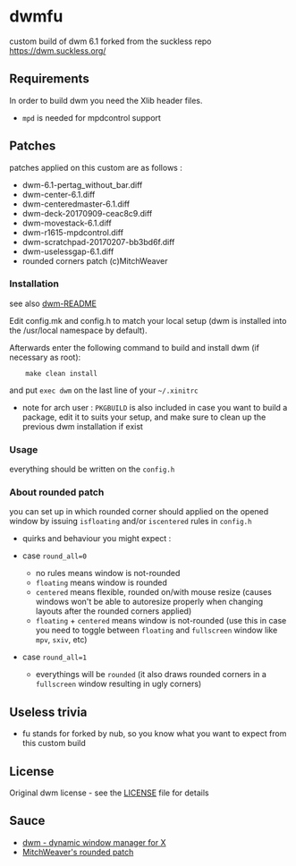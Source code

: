 # dwmfu

custom build of dwm 6.1 forked from the suckless repo https://dwm.suckless.org/

## Requirements
In order to build dwm you need the Xlib header files.
- `mpd` is needed for mpdcontrol support

## Patches
patches applied on this custom are as follows :
* dwm-6.1-pertag_without_bar.diff
* dwm-center-6.1.diff
* dwm-centeredmaster-6.1.diff
* dwm-deck-20170909-ceac8c9.diff
* dwm-movestack-6.1.diff
* dwm-r1615-mpdcontrol.diff
* dwm-scratchpad-20170207-bb3bd6f.diff
* dwm-uselessgap-6.1.diff
* rounded corners patch (c)MitchWeaver

### Installation
see also [dwm-README](dwm-README)

Edit config.mk and config.h to match your local setup (dwm is installed into
the /usr/local namespace by default).

Afterwards enter the following command to build and install dwm (if
necessary as root):

```
    make clean install
```
and put `exec dwm` on the last line of your `~/.xinitrc`
- note for arch user : `PKGBUILD` is also included in case you want to build a package, edit it to suits your setup, and make sure to clean up the previous dwm installation if exist

### Usage
everything should be written on the `config.h`

### About rounded patch
you can set up in which rounded corner should applied on the opened window by issuing `isfloating` and/or `iscentered` rules in `config.h`
- quirks and behaviour you might expect :
* case `round_all=0`
    - no rules means window is not-rounded
    - `floating` means window is rounded
    - `centered` means flexible, rounded on/with mouse resize (causes windows won't be able to autoresize properly when changing layouts after the rounded corners applied)
    - `floating` + `centered` means window is not-rounded (use this in case you need to toggle between `floating` and `fullscreen` window like `mpv`, `sxiv`, etc)

* case `round_all=1`
    - everythings will be `rounded` (it also draws rounded corners in a `fullscreen` window resulting in ugly corners)

## Useless trivia
- fu stands for forked by nub, so you know what you want to expect from this custom build

## License
Original dwm license - see the [LICENSE](LICENSE) file for details

## Sauce
* [dwm - dynamic window manager for X](https://dwm.suckless.org/)
* [MitchWeaver's rounded patch](https://github.com/MitchWeaver/dotfiles/blob/8d76e479715e7fa7b4df153719d3d25144f9f7f2/suckless-tools/dwm/dwm/dwm.c#L938)

